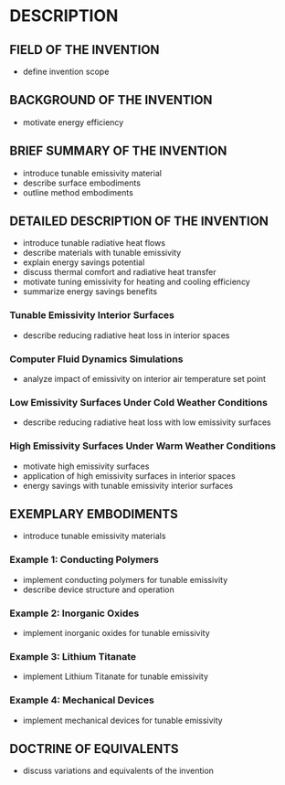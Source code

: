 # DESCRIPTION

## FIELD OF THE INVENTION

- define invention scope

## BACKGROUND OF THE INVENTION

- motivate energy efficiency

## BRIEF SUMMARY OF THE INVENTION

- introduce tunable emissivity material
- describe surface embodiments
- outline method embodiments

## DETAILED DESCRIPTION OF THE INVENTION

- introduce tunable radiative heat flows
- describe materials with tunable emissivity
- explain energy savings potential
- discuss thermal comfort and radiative heat transfer
- motivate tuning emissivity for heating and cooling efficiency
- summarize energy savings benefits

### Tunable Emissivity Interior Surfaces

- describe reducing radiative heat loss in interior spaces

### Computer Fluid Dynamics Simulations

- analyze impact of emissivity on interior air temperature set point

### Low Emissivity Surfaces Under Cold Weather Conditions

- describe reducing radiative heat loss with low emissivity surfaces

### High Emissivity Surfaces Under Warm Weather Conditions

- motivate high emissivity surfaces
- application of high emissivity surfaces in interior spaces
- energy savings with tunable emissivity interior surfaces

## EXEMPLARY EMBODIMENTS

- introduce tunable emissivity materials

### Example 1: Conducting Polymers

- implement conducting polymers for tunable emissivity
- describe device structure and operation

### Example 2: Inorganic Oxides

- implement inorganic oxides for tunable emissivity

### Example 3: Lithium Titanate

- implement Lithium Titanate for tunable emissivity

### Example 4: Mechanical Devices

- implement mechanical devices for tunable emissivity

## DOCTRINE OF EQUIVALENTS

- discuss variations and equivalents of the invention

